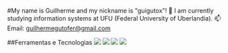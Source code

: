 
#My name is Guilherme and my nickname is "guigutox"!
🔭 I am currently studying information systems at UFU (Federal University of Uberlandia).
📫 Email: guilhermegutofer@gmail.com

##Ferramentas e Tecnologias
<img src="https://cdn.jsdelivr.net/gh/devicons/devicon/icons/java/java-original.svg" />
<img src="https://cdn.jsdelivr.net/gh/devicons/devicon/icons/c/c-original.svg" />
<img src="https://cdn.jsdelivr.net/gh/devicons/devicon/icons/html5/html5-original-wordmark.svg" />
<img src="https://cdn.jsdelivr.net/gh/devicons/devicon/icons/css3/css3-original.svg" />
          
                    
          
